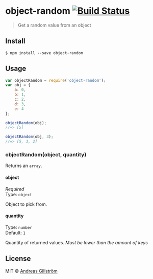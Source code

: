 # object-random [![Build Status](https://travis-ci.org/gillstrom/object-random.svg?branch=master)](https://travis-ci.org/gillstrom/object-random)

> Get a random value from an object


## Install

```
$ npm install --save object-random
```


## Usage

```js
var objectRandom = require('object-random');
var obj = {
	a: 0,
	b: 1,
	c: 2,
	d: 3,
	e: 4
};

objectRandom(obj);
//=> [5]

objectRandom(obj, 3);
//=> [5, 3, 2]
```


### objectRandom(object, quantity)

Returns an `array`.

#### object

*Required*  
Type: `object`

Object to pick from.

#### quantity

Type: `number`  
Default: `1`

Quantity of returned values.
*Must be lower than the amount of keys*


## License

MIT © [Andreas Gillström](http://github.com/gillstrom)
